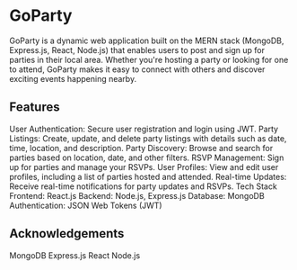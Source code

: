 # GoParty #
GoParty is a dynamic web application built on the MERN stack (MongoDB, Express.js, React, Node.js) that enables users to post and sign up for parties in their local area. Whether you're hosting a party or looking for one to attend, GoParty makes it easy to connect with others and discover exciting events happening nearby.

## Features ##
User Authentication: Secure user registration and login using JWT.
Party Listings: Create, update, and delete party listings with details such as date, time, location, and description.
Party Discovery: Browse and search for parties based on location, date, and other filters.
RSVP Management: Sign up for parties and manage your RSVPs.
User Profiles: View and edit user profiles, including a list of parties hosted and attended.
Real-time Updates: Receive real-time notifications for party updates and RSVPs.
Tech Stack
Frontend: React.js
Backend: Node.js, Express.js
Database: MongoDB
Authentication: JSON Web Tokens (JWT)

## Acknowledgements ##
MongoDB
Express.js
React
Node.js
